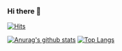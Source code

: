 ### Hi there 👋

[![Hits](https://hits.seeyoufarm.com/api/count/incr/badge.svg?url=https%3A%2F%2Fgithub.com%2Fhkdong0694&count_bg=%230A4DCD&title_bg=%23000000&icon=angellist.svg&icon_color=%23B0B0B0&title=Visitors&edge_flat=false)](https://hits.seeyoufarm.com)
<!--
**hkdong0694/hkdong0694** is a ✨ _special_ ✨ repository because its `README.md` (this file) appears on your GitHub profile.

Here are some ideas to get you started:

- 🔭 I’m currently working on ...
- 🌱 I’m currently learning ...
- 👯 I’m looking to collaborate on ...
- 🤔 I’m looking for help with ...
- 💬 Ask me about ...
- 📫 How to reach me: ...
- 😄 Pronouns: ...
- ⚡ Fun fact: ...
-->
  [![Anurag's github stats](https://github-readme-stats.vercel.app/api?username=hkdong0694&show_icons=true)](https://github.com/anuraghazra/github-readme-stats) [![Top Langs](https://github-readme-stats.vercel.app/api/top-langs/?username=hkdong0694&langs_count=8)](https://github.com/anuraghazra/github-readme-stats)
  
